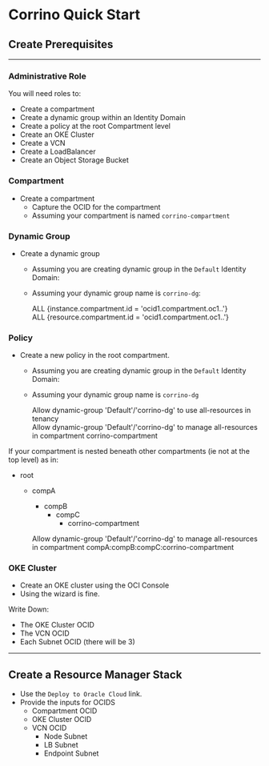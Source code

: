 # Corrino Quick Start

## Create Prerequisites

---

### Administrative Role

You will need roles to:

* Create a compartment
* Create a dynamic group within an Identity Domain
* Create a policy at the root Compartment level
* Create an OKE Cluster
* Create a VCN
* Create a LoadBalancer
* Create an Object Storage Bucket

### Compartment

* Create a compartment
  * Capture the OCID for the compartment
  * Assuming your compartment is named `corrino-compartment`

  
### Dynamic Group

* Create a dynamic group
  * Assuming you are creating dynamic group in the `Default` Identity Domain:
  * Assuming your dynamic group name is `corrino-dg`:


    ALL {instance.compartment.id = 'ocid1.compartment.oc1..'}	
    ALL {resource.compartment.id = 'ocid1.compartment.oc1..'}

### Policy

* Create a new policy in the root compartment.
  * Assuming you are creating dynamic group in the `Default` Identity Domain:
  * Assuming your dynamic group name is `corrino-dg`


    Allow dynamic-group 'Default'/'corrino-dg' to use all-resources in tenancy	
    Allow dynamic-group 'Default'/'corrino-dg' to manage all-resources in compartment corrino-compartment

If your compartment is nested beneath other compartments (ie not at the top level) as in:

* root
  * compA
    * compB
      * compC
        * corrino-compartment


    Allow dynamic-group 'Default'/'corrino-dg' to manage all-resources in compartment compA:compB:compC:corrino-compartment

### OKE Cluster

* Create an OKE cluster using the OCI Console
* Using the wizard is fine.

Write Down:

* The OKE Cluster OCID
* The VCN OCID
* Each Subnet OCID (there will be 3)

---

## Create a Resource Manager Stack

* Use the `Deploy to Oracle Cloud` link.
* Provide the inputs for OCIDS
  * Compartment OCID
  * OKE Cluster OCID
  * VCN OCID
    * Node Subnet
    * LB Subnet
    * Endpoint Subnet


